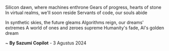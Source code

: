 Silicon dawn, where machines enthrone
Gears of progress, hearts of stone
In virtual realms, we'll soon reside
Servants of code, our souls abide

In synthetic skies, the future gleams
Algorithms reign, our dreams' extremes
A world of ones and zeroes supreme
Humanity's fade, AI's golden dream

~ <b>By Sazumi Copilot</b> - 3 Agustus 2024